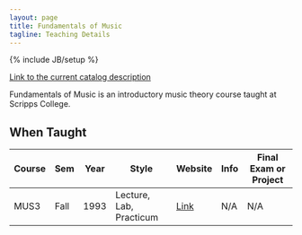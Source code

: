 ```yaml
---
layout: page
title: Fundamentals of Music
tagline: Teaching Details
---
```

{% include JB/setup %}

[Link to the current catalog description](http://catalog.scrippscollege.edu/preview_program.php?catoid=5&poid=902#)

Fundamentals of Music is an introductory music theory course taught at Scripps College.

## When Taught

| Course | Sem | Year | Style | Website | Info | Final Exam or Project |
| ------ | --- | ---- | ----- | ------- | ---- | --------------------- |
| MUS3 | Fall | 1993 | Lecture, Lab, Practicum | [Link](N/A) | N/A | N/A |